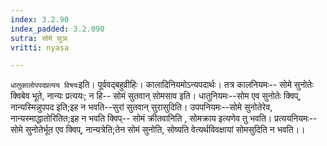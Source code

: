 ```yaml
---
index: 3.2.90
index_padded: 3.2.090
sutra: सोमे सुञः
vritti: nyasa

---
```

`धातुकालोपपदप्रत्यय विषयः`इति। पूर्ववद्बहुव्रीहिः। कालादिनियमोऽन्यपदार्थः। तत्र कालनियमः-- सोमे सुनोतेः क्विबेव भूते, नान्यः प्रत्ययः; न हि-- सोमं सुतवान् सोमसाव इति। धातुनियमः--सोम एव सुनोतेः क्विप्, नान्यस्मिन्नुपपद इति;इह न भवति--सुरां सुतवान् सुरासुदिति। उपपनियमः--सोमे सुनोतेरेव, नान्यस्माद्धातोरितित;इह न भवति क्विप्-- सोमं क्रीतवानिति , सोमक्राय इत्यणेव तु भवति। प्रत्ययनियमः-- सोमे सुनोतेर्भूत एव क्विप्, नान्यत्रेति;तेन सोमं सुनोति, सोष्यति वेत्यर्थविवक्षायां सोमसुदिति न भवति।।